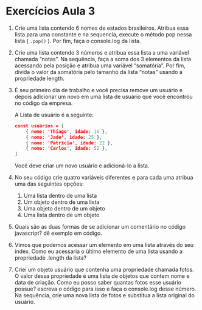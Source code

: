 # Exercícios Aula 3

1. Crie uma lista contendo 6 nomes de estados brasileiros. Atribua essa lista para uma constante e na sequencia, execute o método pop nessa lista ( `.pop()` ). Por fim, faça o console.log da lista.
2. Crie uma lista contendo 3 números e atribua essa lista a uma variável chamada “notas”. Na sequência, faça a soma dos 3 elementos da lista acessando pela posição e atribua uma variável “somatória”. Por fim, divida o valor da somatória pelo tamanho da lista “notas” usando a propriedade length.
3. É seu primeiro dia de trabalho e você precisa remove um usuário e depois adicionar um novo em uma lista de usuário que você encontrou no código da empresa. 
    
    A Lista de usuário é a seguinte:
    
    ```json
    const usuários = [ 
    	{ nome: 'Thiago', idade: 16 },
    	{ nome: 'Jade', idade: 25 },
    	{ nome: 'Patrícia', idade: 22 },
    	{ nome: 'Carlos', idade: 52 },
    ]
    ```
    
    Você deve criar um novo usuário e adicioná-lo a lista.
    
4. No seu código crie quatro variáveis diferentes e para cada uma atribua uma das seguintes opções:
    1. Uma lista dentro de uma lista
    2. Um objeto dentro de uma lista
    3. Uma objeto dentro de um objeto
    4. Uma lista dentro de um objeto
    
5. Quais são as duas formas de se adicionar um comentário no código javascript? dê exemplo em código.

1. Vimos que podemos acessar um elemento em uma lista através do seu index. Como eu acessaria o último elemento de uma lista usando a propriedade .length da lista?

1. Criei um objeto usuário que contenha uma propriedade chamada fotos. O valor dessa propriedade é uma lista de objetos que contem nome e data de criação. Como eu posso saber quantas fotos esse usuário possue? escreva o código para isso e faça o console.log desse número. Na sequência, crie uma nova lista de fotos e substitua a lista original do usuário.